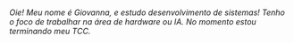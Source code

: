 
<h6>Oie! Meu nome é Giovanna, e estudo desenvolvimento de sistemas! Tenho o foco de trabalhar na área de hardware ou IA. No momento estou terminando meu TCC. </h6>
 
  
</div>


 
